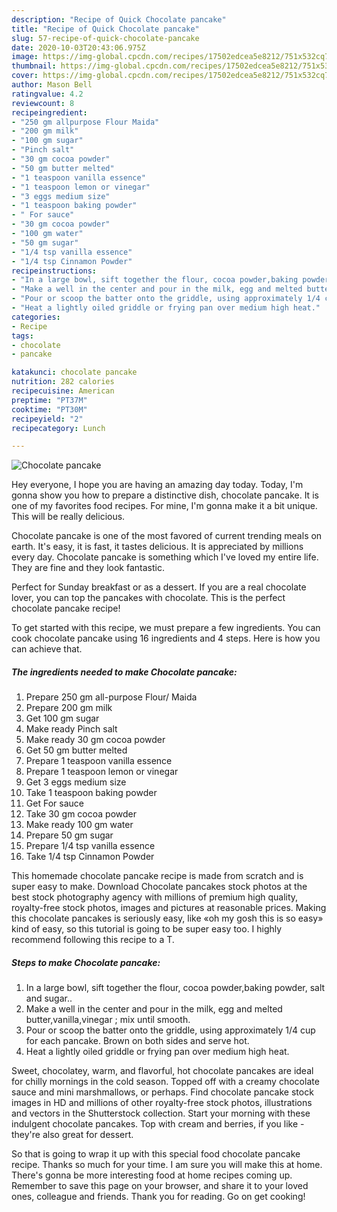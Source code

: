 ```yaml
---
description: "Recipe of Quick Chocolate pancake"
title: "Recipe of Quick Chocolate pancake"
slug: 57-recipe-of-quick-chocolate-pancake
date: 2020-10-03T20:43:06.975Z
image: https://img-global.cpcdn.com/recipes/17502edcea5e8212/751x532cq70/chocolate-pancake-recipe-main-photo.jpg
thumbnail: https://img-global.cpcdn.com/recipes/17502edcea5e8212/751x532cq70/chocolate-pancake-recipe-main-photo.jpg
cover: https://img-global.cpcdn.com/recipes/17502edcea5e8212/751x532cq70/chocolate-pancake-recipe-main-photo.jpg
author: Mason Bell
ratingvalue: 4.2
reviewcount: 8
recipeingredient:
- "250 gm allpurpose Flour Maida"
- "200 gm milk"
- "100 gm sugar"
- "Pinch salt"
- "30 gm cocoa powder"
- "50 gm butter melted"
- "1 teaspoon vanilla essence"
- "1 teaspoon lemon or vinegar"
- "3 eggs medium size"
- "1 teaspoon baking powder"
- " For sauce"
- "30 gm cocoa powder"
- "100 gm water"
- "50 gm sugar"
- "1/4 tsp vanilla essence"
- "1/4 tsp Cinnamon Powder"
recipeinstructions:
- "In a large bowl, sift together the flour, cocoa powder,baking powder, salt and sugar.."
- "Make a well in the center and pour in the milk, egg and melted butter,vanilla,vinegar ; mix until smooth."
- "Pour or scoop the batter onto the griddle, using approximately 1/4 cup for each pancake. Brown on both sides and serve hot."
- "Heat a lightly oiled griddle or frying pan over medium high heat."
categories:
- Recipe
tags:
- chocolate
- pancake

katakunci: chocolate pancake 
nutrition: 282 calories
recipecuisine: American
preptime: "PT37M"
cooktime: "PT30M"
recipeyield: "2"
recipecategory: Lunch

---
```



![Chocolate pancake](https://img-global.cpcdn.com/recipes/17502edcea5e8212/751x532cq70/chocolate-pancake-recipe-main-photo.jpg)

Hey everyone, I hope you are having an amazing day today. Today, I'm gonna show you how to prepare a distinctive dish, chocolate pancake. It is one of my favorites food recipes. For mine, I'm gonna make it a bit unique. This will be really delicious.

Chocolate pancake is one of the most favored of current trending meals on earth. It's easy, it is fast, it tastes delicious. It is appreciated by millions every day. Chocolate pancake is something which I've loved my entire life. They are fine and they look fantastic.

Perfect for Sunday breakfast or as a dessert. If you are a real chocolate lover, you can top the pancakes with chocolate. This is the perfect chocolate pancake recipe!


To get started with this recipe, we must prepare a few ingredients. You can cook chocolate pancake using 16 ingredients and 4 steps. Here is how you can achieve that.

<!--inarticleads1-->

##### The ingredients needed to make Chocolate pancake:

1. Prepare 250 gm all-purpose Flour/ Maida
1. Prepare 200 gm milk
1. Get 100 gm sugar
1. Make ready Pinch salt
1. Make ready 30 gm cocoa powder
1. Get 50 gm butter melted
1. Prepare 1 teaspoon vanilla essence
1. Prepare 1 teaspoon lemon or vinegar
1. Get 3 eggs medium size
1. Take 1 teaspoon baking powder
1. Get  For sauce
1. Take 30 gm cocoa powder
1. Make ready 100 gm water
1. Prepare 50 gm sugar
1. Prepare 1/4 tsp vanilla essence
1. Take 1/4 tsp Cinnamon Powder


This homemade chocolate pancake recipe is made from scratch and is super easy to make. Download Chocolate pancakes stock photos at the best stock photography agency with millions of premium high quality, royalty-free stock photos, images and pictures at reasonable prices. Making this chocolate pancakes is seriously easy, like «oh my gosh this is so easy» kind of easy, so this tutorial is going to be super easy too. I highly recommend following this recipe to a T. 

<!--inarticleads2-->

##### Steps to make Chocolate pancake:

1. In a large bowl, sift together the flour, cocoa powder,baking powder, salt and sugar..
1. Make a well in the center and pour in the milk, egg and melted butter,vanilla,vinegar ; mix until smooth.
1. Pour or scoop the batter onto the griddle, using approximately 1/4 cup for each pancake. Brown on both sides and serve hot.
1. Heat a lightly oiled griddle or frying pan over medium high heat.


Sweet, chocolatey, warm, and flavorful, hot chocolate pancakes are ideal for chilly mornings in the cold season. Topped off with a creamy chocolate sauce and mini marshmallows, or perhaps. Find chocolate pancake stock images in HD and millions of other royalty-free stock photos, illustrations and vectors in the Shutterstock collection. Start your morning with these indulgent chocolate pancakes. Top with cream and berries, if you like - they&#39;re also great for dessert. 

So that is going to wrap it up with this special food chocolate pancake recipe. Thanks so much for your time. I am sure you will make this at home. There's gonna be more interesting food at home recipes coming up. Remember to save this page on your browser, and share it to your loved ones, colleague and friends. Thank you for reading. Go on get cooking!
